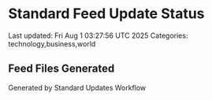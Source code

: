 # Standard Feed Update Status
Last updated: Fri Aug  1 03:27:56 UTC 2025
Categories: technology,business,world

## Feed Files Generated

Generated by Standard Updates Workflow
